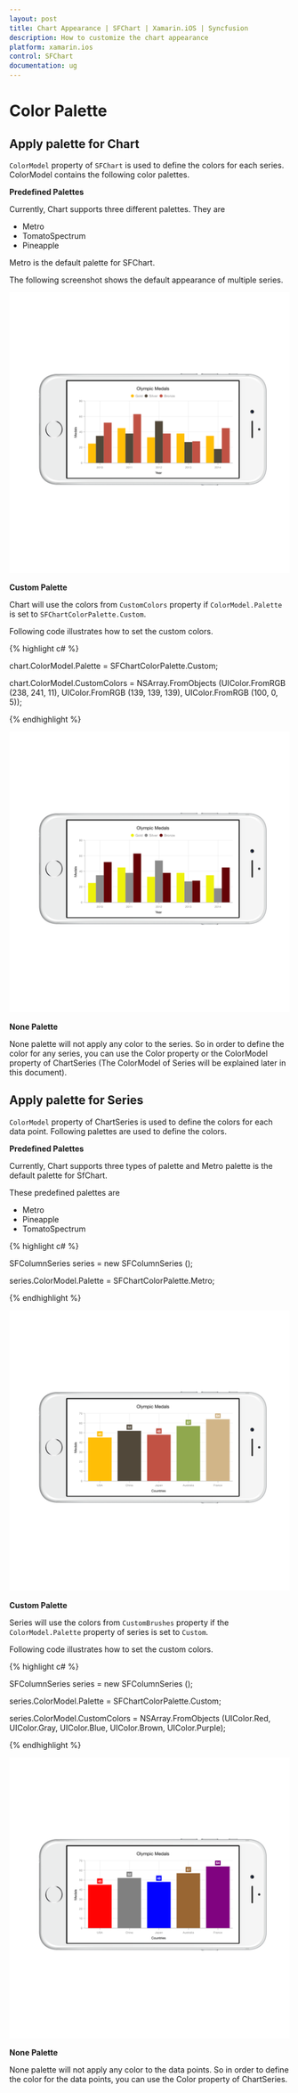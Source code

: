 ```yaml
---
layout: post
title: Chart Appearance | SFChart | Xamarin.iOS | Syncfusion
description: How to customize the chart appearance
platform: xamarin.ios
control: SFChart
documentation: ug
---
```


# Color Palette

## Apply palette for Chart

`ColorModel` property of `SFChart` is used to define the colors for each series. ColorModel contains the following color palettes.

**Predefined Palettes**

Currently, Chart supports three different palettes. They are 

* Metro
* TomatoSpectrum
* Pineapple

Metro is the default palette for SFChart. 

The following screenshot shows the default appearance of multiple series.

![](appearance_images/appearance_img1.png)

**Custom Palette**

Chart will use the colors from `CustomColors` property if `ColorModel.Palette` is set to `SFChartColorPalette.Custom`.

Following code illustrates how to set the custom colors.

{% highlight c# %}

chart.ColorModel.Palette          = SFChartColorPalette.Custom;

chart.ColorModel.CustomColors     = NSArray.FromObjects 
                                    (UIColor.FromRGB (238, 241, 11),
                                    UIColor.FromRGB (139, 139, 139),
                                    UIColor.FromRGB (100, 0, 5)); 


{% endhighlight %}

![](appearance_images/appearance_img2.png)

**None Palette**

None palette will not apply any color to the series. So in order to define the color for any series, you can use the Color property or the ColorModel property of ChartSeries (The ColorModel of Series will be explained later in this document).

## Apply palette for Series

`ColorModel` property of ChartSeries is used to define the colors for each data point. Following palettes are used to define the colors.

**Predefined Palettes**

Currently, Chart supports three types of palette and Metro palette is the default palette for SfChart.
 
These predefined palettes are
 
* Metro
* Pineapple
* TomatoSpectrum

{% highlight c# %}

SFColumnSeries series       = new SFColumnSeries ();

series.ColorModel.Palette   = SFChartColorPalette.Metro; 

{% endhighlight %}

![](appearance_images/appearance_img3.png)

**Custom Palette**

Series will use the colors from `CustomBrushes` property if the `ColorModel.Palette` property of series is set to `Custom`.

Following code illustrates how to set the custom colors.


{% highlight c# %}

SFColumnSeries series           = new SFColumnSeries ();

series.ColorModel.Palette       = SFChartColorPalette.Custom;

series.ColorModel.CustomColors  = NSArray.FromObjects 
                                    (UIColor.Red, 
                                    UIColor.Gray,
                                    UIColor.Blue, 
                                    UIColor.Brown, 
                                    UIColor.Purple); 


{% endhighlight %}


![](appearance_images/appearance_img4.png)

**None Palette**

None palette will not apply any color to the data points. So in order to define the color for the data points, you can use the Color property of ChartSeries.